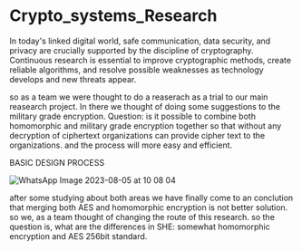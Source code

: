 # Crypto_systems_Research
In today's linked digital world, safe communication, data security, and privacy are crucially supported by the discipline of cryptography. Continuous research is essential to improve cryptographic methods, create reliable algorithms, and resolve possible weaknesses as technology develops and new threats appear.

so as a team we were thought to do a reaserach as a trial to our main reasearch project. In there we thought of doing some suggestions to the military grade encryption. 
Question: is it possible to combine both homomorphic and military grade encryption together so that without any decryption of ciphertext organizations can provide cipher text to the organizations. and the process will more easy and efficient. 

BASIC DESIGN PROCESS

![WhatsApp Image 2023-08-05 at 10 08 04](https://github.com/nsewmini/Crypto_systems_Research/assets/96427674/c355b36c-f7ad-45fd-acdb-6c20bad02a3c)






after some studying about both areas we have finally come to an conclution that merging both AES and homomorphic encryption is not better solution. so we, as a team thought of changing the route of this research. so the question is, 
  what are the differences in SHE: somewhat homomorphic encryption and AES 256bit standard.
